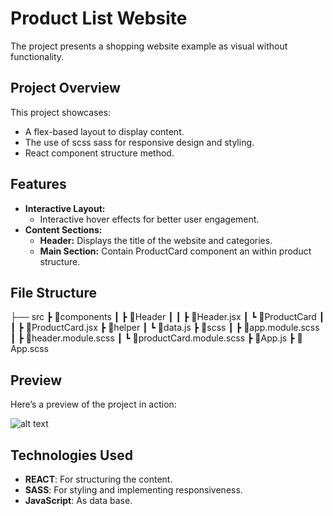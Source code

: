# Product List Website

The project presents a shopping website example as visual without functionality.

## Project Overview

This project showcases:

- A flex-based layout to display content.
- The use of scss sass for responsive design and styling.
- React component structure method.

## Features

- **Interactive Layout:**
  - Interactive hover effects for better user engagement.
- **Content Sections:**
  - **Header:** Displays the title of the website and categories.
  - **Main Section:** Contain ProductCard component an within product structure.

## File Structure

├── src
┣ 📂components
┃ ┣ 📂Header
┃ ┃ ┣ 📜Header.jsx
┃ ┗ 📂ProductCard
┃ ┃ ┣ 📜ProductCard.jsx
┣ 📂helper
┃ ┗ 📜data.js
┣ 📂scss
┃ ┣ 📜app.module.scss
┃ ┣ 📜header.module.scss
┃ ┗ 📜productCard.module.scss
┣ 📜App.js
┣ 📜App.scss

## Preview

Here’s a preview of the project in action:

![alt text](REC-20250504153819-ezgif.com-video-to-gif-converter-1.gif)

## Technologies Used

- **REACT**: For structuring the content.
- **SASS**: For styling and implementing responsiveness.
- **JavaScript**: As data base.

